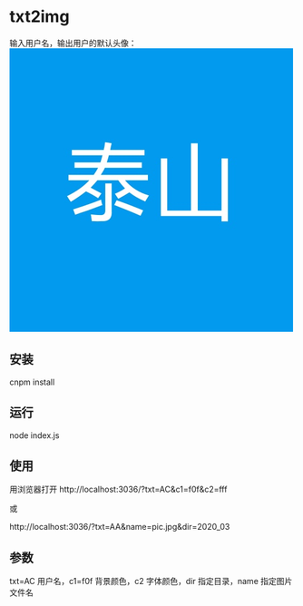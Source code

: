 # txt2img

输入用户名，输出用户的默认头像：
![image](2020_03/pic.jpg)


## 安装
cnpm install

## 运行
node index.js

## 使用

用浏览器打开
http://localhost:3036/?txt=AC&c1=f0f&c2=fff

或

http://localhost:3036/?txt=AA&name=pic.jpg&dir=2020_03

## 参数
txt=AC 用户名，c1=f0f 背景颜色，c2 字体颜色，dir 指定目录，name 指定图片文件名
